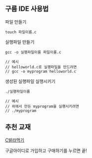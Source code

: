 ## 구름 IDE 사용법

파일 만들기 

```shell
touch 파일이름.c
```



실행파일 만들기

```shell
gcc -o 실행파일이름 파일이름.c

// 예시
// helloworld.c로 실행파일을 만드려면
// gcc -o myprogram helloworld.c
```



생성된 실행파일 실행시키기

```shell
./실행파일이름

// 예시
// 위에서 만든 myprogram을 실행시키려면
// ./myprogram
```




## 추천 교재

[C발라먹기](http://www.realhanbit.co.kr/books/149)

구글아이디로 가입하고 구매하기를 누르면 끝!